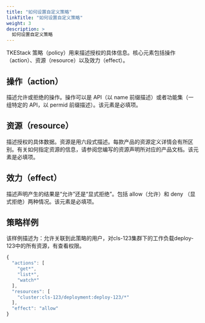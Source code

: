```yaml
---
title: "如何设置自定义策略"
linkTitle: "如何设置自定义策略"
weight: 3
description: >
  如何设置自定义策略
---
```


TKEStack 策略（policy）用来描述授权的具体信息。核心元素包括操作（action）、资源（resource）以及效力（effect）。

## 操作（action）

描述允许或拒绝的操作。操作可以是 API（以 name 前缀描述）或者功能集（一组特定的 API，以 permid 前缀描述）。该元素是必填项。

## 资源（resource）

描述授权的具体数据。资源是用六段式描述。每款产品的资源定义详情会有所区别。有关如何指定资源的信息，请参阅您编写的资源声明所对应的产品文档。该元素是必填项。

## 效力（effect）

描述声明产生的结果是“允许”还是“显式拒绝”。包括 allow（允许）和 deny （显式拒绝）两种情况。该元素是必填项。

## 策略样例

该样例描述为：允许关联到此策略的用户，对cls-123集群下的工作负载deploy-123中的所有资源，有查看权限。

```javascript
{
  "actions": [
    "get*",
    "list*",
    "watch*"
  ],
  "resources": [
    "cluster:cls-123/deployment:deploy-123/*"
  ],
  "effect": "allow"
}
```

